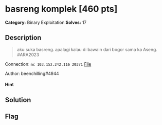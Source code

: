 # basreng komplek [460 pts]

**Category:** Binary Exploitation
**Solves:** 17

## Description
>aku suka basreng. apalagi kalau di bawain dari bogor sama ka Aseng. #ARA2023

Connection: `nc 103.152.242.116 20371`
[File](https://drive.google.com/file/d/1q3RAY616pvrNO_vt1_KrETchHqz67Wpd/view?usp=share_link) 

Author: beenchilling#4944

#### Hint 

## Solution

## Flag

